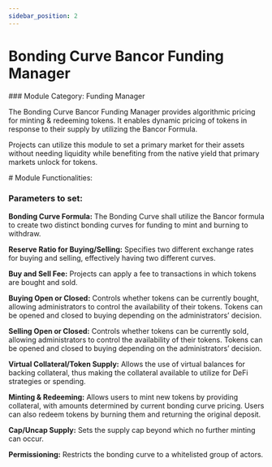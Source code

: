 ```yaml
---
sidebar_position: 2
---
```


# Bonding Curve Bancor Funding Manager
### Module Category: Funding Manager

The Bonding Curve Bancor Funding Manager provides algorithmic pricing for minting & redeeming tokens. It enables dynamic pricing of tokens in response to their supply by utilizing the Bancor Formula. 

Projects can utilize this module to set a primary market for their assets without needing liquidity while benefiting from the native yield that primary markets unlock for tokens.

# Module Functionalities: 

### Parameters to set:

**Bonding Curve Formula:** The Bonding Curve shall utilize the Bancor formula to create two distinct bonding curves for funding to mint and burning to withdraw.

**Reserve Ratio for Buying/Selling:** Specifies two different exchange rates for buying and selling, effectively having two different curves.

**Buy and Sell Fee:** Projects can apply a fee to transactions in which tokens are bought and sold.
 
**Buying Open or Closed:** Controls whether tokens can be currently bought, allowing administrators to control the availability of their tokens. Tokens can be opened and closed to buying depending on the administrators’ decision. 

**Selling Open or Closed:** Controls whether tokens can be currently sold, allowing administrators to control the availability of their tokens. Tokens can be opened and closed to buying depending on the administrators’ decision. 

**Virtual Collateral/Token Supply:** Allows the use of virtual balances for backing collateral, thus making the collateral available to utilize for DeFi strategies or spending. 

**Minting & Redeeming:** Allows users to mint new tokens by providing collateral, with amounts determined by current bonding curve pricing. Users can also redeem tokens by burning them and returning the original deposit.

**Cap/Uncap Supply:** Sets the supply cap beyond which no further minting can occur.

**Permissioning:** Restricts the bonding curve to a whitelisted group of actors.



	

